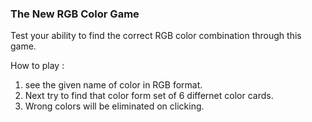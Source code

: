 ### The New RGB Color Game 

Test your ability to find the correct RGB color combination through this game.

How to play :
1. see the given name of color in RGB format.
2. Next try to find that color form set of 6 differnet color cards.
3. Wrong colors will be eliminated on clicking.

